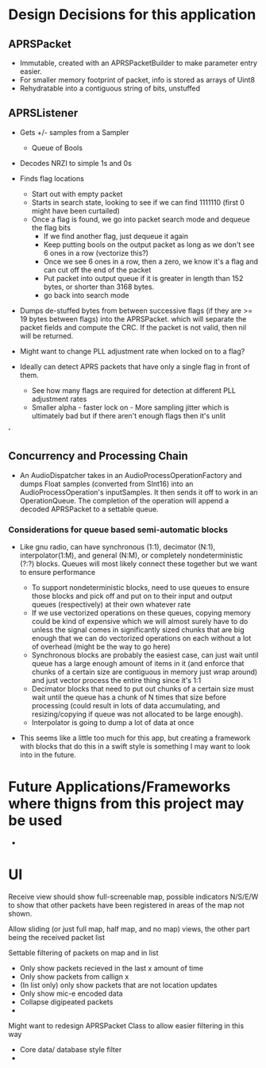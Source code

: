 
# Design Decisions for this application

## APRSPacket

- Immutable, created with an APRSPacketBuilder to make parameter entry easier.
- For smaller memory footprint of packet, info is stored as arrays of Uint8
- Rehydratable into a contiguous string of bits, unstuffed

## APRSListener

- Gets +/- samples from a Sampler
    - Queue of Bools
    
- Decodes NRZI to simple 1s and 0s
- Finds flag locations
    - Start out with empty packet
    - Starts in search state, looking to see if we can find 1111110 (first 0 might have been curtailed)
    - Once a flag is found, we go into packet search mode and dequeue the flag bits
        - If we find another flag, just dequeue it again
        - Keep putting bools on the output packet as long as we don't see 6 ones in a row (vectorize this?)
        - Once we see 6 ones in a row, then a zero, we know it's a flag and can cut off the end of the packet
        - Put packet into output queue if it is greater in length than 152 bytes, or shorter than 3168 bytes.
        - go back into search mode 
- Dumps de-stuffed bytes from between successive flags (if they are >= 19 bytes between flags) into the APRSPacket. which will separate the packet fields and compute the CRC. If the packet is not valid, then nil will be returned. 

- Might want to change PLL adjustment rate when locked on to a flag?
- Ideally can detect APRS packets that have only a single flag in front of them. 
    - See how many flags are required for detection at different PLL adjustment rates
    - Smaller alpha - faster lock on - More sampling jitter which is ultimately bad but if there aren't enough flags then it's unlit

'


## Concurrency and Processing Chain
- An AudioDispatcher takes in an AudioProcessOperationFactory and dumps Float samples (converted from SInt16) into an AudioProcessOperation's inputSamples. It then sends it off to work in an OperationQueue. The completion of the operation will append a decoded APRSPacket to a settable queue. 


### Considerations for queue based semi-automatic blocks
- Like gnu radio, can have synchronous (1:1), decimator (N:1), interpolator(1:M), and general (N:M), or completely nondeterministic (?:?) blocks. Queues will most likely connect these together but we want to ensure performance
    - To support nondeterministic blocks, need to use queues to ensure those blocks and pick off and put on to their input and output queues (respectively) at their own whatever rate
    - If we use vectorized operations on these queues, copying memory could be kind of expensive which we will almost surely have to do unless the signal comes in significantly sized chunks that are big enough that we can do vectorized operations on each without a lot of overhead (might be the way to go here)
    - Synchronous blocks are probably the easiest case, can just wait until queue has a large enough amount of items in it (and enforce that chunks of a certain size are contiguous in memory just wrap around) and just vector process the entire thing since it's 1:1
    - Decimator blocks that need to put out chunks of a certain size must wait until the queue has a chunk of N times that size before processing (could result in lots of data accumulating, and resizing/copying if queue was not allocated to be large enough).
    - Interpolator is going to dump a lot of data at once

- This seems like a little too much for this app, but creating a framework with blocks that do this in a swift style is something I may want to look into in the future.

# Future Applications/Frameworks where thigns from this project may be used
- 


# UI

Receive view should show full-screenable map, possible indicators N/S/E/W to show that other packets have been registered in areas of the map not shown.

Allow sliding (or just full map, half map, and no map) views, the other part being the received packet list

Settable filtering of packets on map and in list
- Only show packets recieved in the last x amount of time
- Only show packets from callign x
- (In list only) only show packets that are not location updates
- Only show mic-e encoded data
- Collapse digipeated packets
- 

Might want to redesign APRSPacket Class to allow easier filtering in this way
- Core data/ database style filter
- 








